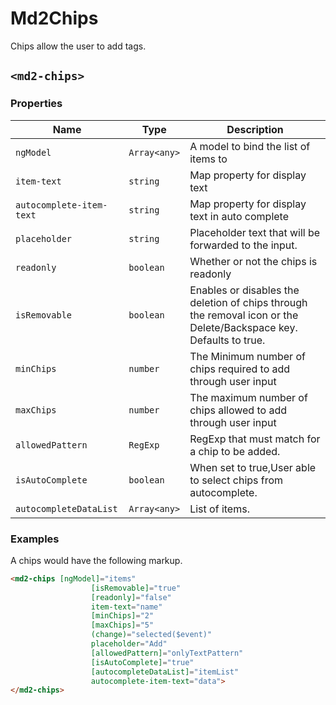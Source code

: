 # Md2Chips
Chips allow the user to add tags.

## `<md2-chips>`
### Properties

| Name | Type | Description |
| --- | --- | --- |
| `ngModel` | `Array<any>` | A model to bind the list of items to |
| `item-text` | `string` | Map property for display text |
| `autocomplete-item-text` | `string` | Map property for display text in auto complete|
| `placeholder` | `string` | Placeholder text that will be forwarded to the input. |
| `readonly` | `boolean` | Whether or not the chips is readonly |
| `isRemovable` | `boolean` | Enables or disables the deletion of chips through the removal icon or the Delete/Backspace key. Defaults to true.|
| `minChips` | `number` | The Minimum number of chips required to add through user input |
| `maxChips` | `number` | The maximum number of chips allowed to add through user input |
| `allowedPattern` | `RegExp` | RegExp that must match for a chip to be added.|
| `isAutoComplete` | `boolean` | When set to true,User able to select chips from autocomplete.|
| `autocompleteDataList` | `Array<any>` | List of items.|

### Examples
A chips would have the following markup.
```html
<md2-chips [ngModel]="items"
                  [isRemovable]="true"
                  [readonly]="false" 
                  item-text="name"
                  [minChips]="2"
                  [maxChips]="5"
                  (change)="selected($event)"
                  placeholder="Add"
                  [allowedPattern]="onlyTextPattern"
                  [isAutoComplete]="true"
                  [autocompleteDataList]="itemList"
                  autocomplete-item-text="data">    
</md2-chips>    
```
